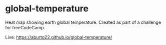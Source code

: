 # global-temperature

Heat map showing earth global temperature. Created as part of a challenge for freeCodeCamp.

Live: https://aburto22.github.io/global-temperature/
